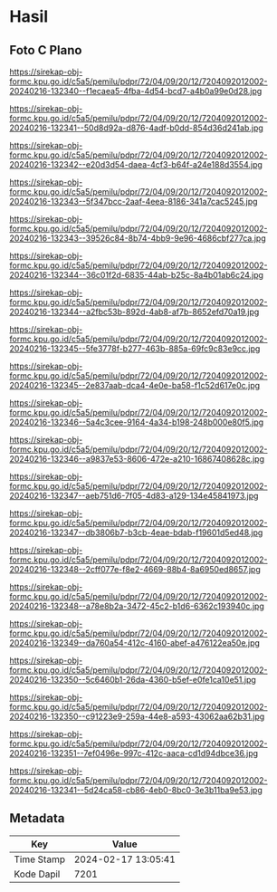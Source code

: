# Hasil

## Foto C Plano

https://sirekap-obj-formc.kpu.go.id/c5a5/pemilu/pdpr/72/04/09/20/12/7204092012002-20240216-132340--f1ecaea5-4fba-4d54-bcd7-a4b0a99e0d28.jpg

https://sirekap-obj-formc.kpu.go.id/c5a5/pemilu/pdpr/72/04/09/20/12/7204092012002-20240216-132341--50d8d92a-d876-4adf-b0dd-854d36d241ab.jpg

https://sirekap-obj-formc.kpu.go.id/c5a5/pemilu/pdpr/72/04/09/20/12/7204092012002-20240216-132342--e20d3d54-daea-4cf3-b64f-a24e188d3554.jpg

https://sirekap-obj-formc.kpu.go.id/c5a5/pemilu/pdpr/72/04/09/20/12/7204092012002-20240216-132343--5f347bcc-2aaf-4eea-8186-341a7cac5245.jpg

https://sirekap-obj-formc.kpu.go.id/c5a5/pemilu/pdpr/72/04/09/20/12/7204092012002-20240216-132343--39526c84-8b74-4bb9-9e96-4686cbf277ca.jpg

https://sirekap-obj-formc.kpu.go.id/c5a5/pemilu/pdpr/72/04/09/20/12/7204092012002-20240216-132344--36c01f2d-6835-44ab-b25c-8a4b01ab6c24.jpg

https://sirekap-obj-formc.kpu.go.id/c5a5/pemilu/pdpr/72/04/09/20/12/7204092012002-20240216-132344--a2fbc53b-892d-4ab8-af7b-8652efd70a19.jpg

https://sirekap-obj-formc.kpu.go.id/c5a5/pemilu/pdpr/72/04/09/20/12/7204092012002-20240216-132345--5fe3778f-b277-463b-885a-69fc9c83e9cc.jpg

https://sirekap-obj-formc.kpu.go.id/c5a5/pemilu/pdpr/72/04/09/20/12/7204092012002-20240216-132345--2e837aab-dca4-4e0e-ba58-f1c52d617e0c.jpg

https://sirekap-obj-formc.kpu.go.id/c5a5/pemilu/pdpr/72/04/09/20/12/7204092012002-20240216-132346--5a4c3cee-9164-4a34-b198-248b000e80f5.jpg

https://sirekap-obj-formc.kpu.go.id/c5a5/pemilu/pdpr/72/04/09/20/12/7204092012002-20240216-132346--a9837e53-8606-472e-a210-16867408628c.jpg

https://sirekap-obj-formc.kpu.go.id/c5a5/pemilu/pdpr/72/04/09/20/12/7204092012002-20240216-132347--aeb751d6-7f05-4d83-a129-134e45841973.jpg

https://sirekap-obj-formc.kpu.go.id/c5a5/pemilu/pdpr/72/04/09/20/12/7204092012002-20240216-132347--db3806b7-b3cb-4eae-bdab-f19601d5ed48.jpg

https://sirekap-obj-formc.kpu.go.id/c5a5/pemilu/pdpr/72/04/09/20/12/7204092012002-20240216-132348--2cff077e-f8e2-4669-88b4-8a6950ed8657.jpg

https://sirekap-obj-formc.kpu.go.id/c5a5/pemilu/pdpr/72/04/09/20/12/7204092012002-20240216-132348--a78e8b2a-3472-45c2-b1d6-6362c193940c.jpg

https://sirekap-obj-formc.kpu.go.id/c5a5/pemilu/pdpr/72/04/09/20/12/7204092012002-20240216-132349--da760a54-412c-4160-abef-a476122ea50e.jpg

https://sirekap-obj-formc.kpu.go.id/c5a5/pemilu/pdpr/72/04/09/20/12/7204092012002-20240216-132350--5c6460b1-26da-4360-b5ef-e0fe1ca10e51.jpg

https://sirekap-obj-formc.kpu.go.id/c5a5/pemilu/pdpr/72/04/09/20/12/7204092012002-20240216-132350--c91223e9-259a-44e8-a593-43062aa62b31.jpg

https://sirekap-obj-formc.kpu.go.id/c5a5/pemilu/pdpr/72/04/09/20/12/7204092012002-20240216-132351--7ef0496e-997c-412c-aaca-cd1d94dbce36.jpg

https://sirekap-obj-formc.kpu.go.id/c5a5/pemilu/pdpr/72/04/09/20/12/7204092012002-20240216-132341--5d24ca58-cb86-4eb0-8bc0-3e3b11ba9e53.jpg


## Metadata

| Key        | Value               |
| ---------- | ------------------- |
| Time Stamp | 2024-02-17 13:05:41 |
| Kode Dapil | 7201                |



